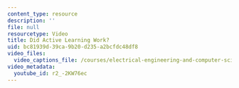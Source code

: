 ```yaml
---
content_type: resource
description: ''
file: null
resourcetype: Video
title: Did Active Learning Work?
uid: bc81939d-39ca-9b20-d235-a2bcfdc48df8
video_files:
  video_captions_file: /courses/electrical-engineering-and-computer-science/6-033-computer-system-engineering-spring-2018/instructor-insights/did-active-learning-work/r2_-2KW76ec.vtt
video_metadata:
  youtube_id: r2_-2KW76ec
---
```

